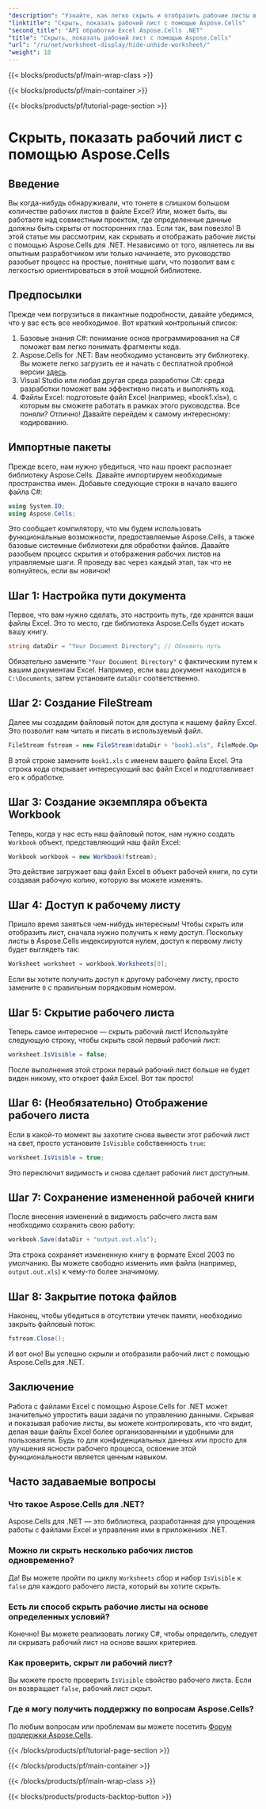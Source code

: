 ```yaml
---
"description": "Узнайте, как легко скрыть и отобразить рабочие листы в Excel с помощью Aspose.Cells для .NET. Пошаговое руководство, полное советов и идей."
"linktitle": "Скрыть, показать рабочий лист с помощью Aspose.Cells"
"second_title": "API обработки Excel Aspose.Cells .NET"
"title": "Скрыть, показать рабочий лист с помощью Aspose.Cells"
"url": "/ru/net/worksheet-display/hide-unhide-worksheet/"
"weight": 18
---
```


{{< blocks/products/pf/main-wrap-class >}}

{{< blocks/products/pf/main-container >}}

{{< blocks/products/pf/tutorial-page-section >}}

# Скрыть, показать рабочий лист с помощью Aspose.Cells

## Введение
Вы когда-нибудь обнаруживали, что тонете в слишком большом количестве рабочих листов в файле Excel? Или, может быть, вы работаете над совместным проектом, где определенные данные должны быть скрыты от посторонних глаз. Если так, вам повезло! В этой статье мы рассмотрим, как скрывать и отображать рабочие листы с помощью Aspose.Cells для .NET. Независимо от того, являетесь ли вы опытным разработчиком или только начинаете, это руководство разобьет процесс на простые, понятные шаги, что позволит вам с легкостью ориентироваться в этой мощной библиотеке.
## Предпосылки
Прежде чем погрузиться в пикантные подробности, давайте убедимся, что у вас есть все необходимое. Вот краткий контрольный список:
1. Базовые знания C#: понимание основ программирования на C# поможет вам легко понимать фрагменты кода.
2. Aspose.Cells for .NET: Вам необходимо установить эту библиотеку. Вы можете легко загрузить ее и начать с бесплатной пробной версии [здесь](https://releases.aspose.com/).
3. Visual Studio или любая другая среда разработки C#: среда разработки поможет вам эффективно писать и выполнять код.
4. Файлы Excel: подготовьте файл Excel (например, «book1.xls»), с которым вы сможете работать в рамках этого руководства.
Все поняли? Отлично! Давайте перейдем к самому интересному: кодированию.
## Импортные пакеты
Прежде всего, нам нужно убедиться, что наш проект распознает библиотеку Aspose.Cells. Давайте импортируем необходимые пространства имен. Добавьте следующие строки в начало вашего файла C#:
```csharp
using System.IO;
using Aspose.Cells;
```
Это сообщает компилятору, что мы будем использовать функциональные возможности, предоставляемые Aspose.Cells, а также базовые системные библиотеки для обработки файлов.
Давайте разобьем процесс скрытия и отображения рабочих листов на управляемые шаги. Я проведу вас через каждый этап, так что не волнуйтесь, если вы новичок!
## Шаг 1: Настройка пути документа
Первое, что вам нужно сделать, это настроить путь, где хранятся ваши файлы Excel. Это то место, где библиотека Aspose.Cells будет искать вашу книгу.
```csharp
string dataDir = "Your Document Directory"; // Обновить путь
```
Обязательно замените `"Your Document Directory"` с фактическим путем к вашим документам Excel. Например, если ваш документ находится в `C:\Documents`, затем установите `dataDir` соответственно.
## Шаг 2: Создание FileStream
Далее мы создадим файловый поток для доступа к нашему файлу Excel. Это позволит нам читать и писать в используемый файл.
```csharp
FileStream fstream = new FileStream(dataDir + "book1.xls", FileMode.Open);
```
В этой строке замените `book1.xls` с именем вашего файла Excel. Эта строка кода открывает интересующий вас файл Excel и подготавливает его к обработке.
## Шаг 3: Создание экземпляра объекта Workbook
Теперь, когда у нас есть наш файловый поток, нам нужно создать `Workbook` объект, представляющий наш файл Excel:
```csharp
Workbook workbook = new Workbook(fstream);
```
Это действие загружает ваш файл Excel в объект рабочей книги, по сути создавая рабочую копию, которую вы можете изменять.
## Шаг 4: Доступ к рабочему листу
Пришло время заняться чем-нибудь интересным! Чтобы скрыть или отобразить лист, сначала нужно получить к нему доступ. Поскольку листы в Aspose.Cells индексируются нулем, доступ к первому листу будет выглядеть так:
```csharp
Worksheet worksheet = workbook.Worksheets[0];
```
Если вы хотите получить доступ к другому рабочему листу, просто замените `0` с правильным порядковым номером.
## Шаг 5: Скрытие рабочего листа
Теперь самое интересное — скрыть рабочий лист! Используйте следующую строку, чтобы скрыть свой первый рабочий лист:
```csharp
worksheet.IsVisible = false;
```
После выполнения этой строки первый рабочий лист больше не будет виден никому, кто откроет файл Excel. Вот так просто!
## Шаг 6: (Необязательно) Отображение рабочего листа
Если в какой-то момент вы захотите снова вывести этот рабочий лист на свет, просто установите `IsVisible` собственность `true`:
```csharp
worksheet.IsVisible = true;
```
Это переключит видимость и снова сделает рабочий лист доступным.
## Шаг 7: Сохранение измененной рабочей книги
После внесения изменений в видимость рабочего листа вам необходимо сохранить свою работу:
```csharp
workbook.Save(dataDir + "output.out.xls");
```
Эта строка сохраняет измененную книгу в формате Excel 2003 по умолчанию. Вы можете свободно изменить имя файла (например, `output.out.xls`) к чему-то более значимому.
## Шаг 8: Закрытие потока файлов
Наконец, чтобы убедиться в отсутствии утечек памяти, необходимо закрыть файловый поток:
```csharp
fstream.Close();
```
И вот оно! Вы успешно скрыли и отобразили рабочий лист с помощью Aspose.Cells для .NET.
## Заключение
Работа с файлами Excel с помощью Aspose.Cells for .NET может значительно упростить ваши задачи по управлению данными. Скрывая и показывая рабочие листы, вы можете контролировать, кто что видит, делая ваши файлы Excel более организованными и удобными для пользователя. Будь то для конфиденциальных данных или просто для улучшения ясности рабочего процесса, освоение этой функциональности является ценным навыком.
## Часто задаваемые вопросы
### Что такое Aspose.Cells для .NET?
Aspose.Cells для .NET — это библиотека, разработанная для упрощения работы с файлами Excel и управления ими в приложениях .NET.
### Можно ли скрыть несколько рабочих листов одновременно?
Да! Вы можете пройти по циклу `Worksheets` сбор и набор `IsVisible` к `false` для каждого рабочего листа, который вы хотите скрыть.
### Есть ли способ скрыть рабочие листы на основе определенных условий?
Конечно! Вы можете реализовать логику C#, чтобы определить, следует ли скрывать рабочий лист на основе ваших критериев.
### Как проверить, скрыт ли рабочий лист?
Вы можете просто проверить `IsVisible` свойство рабочего листа. Если он возвращает `false`, рабочий лист скрыт.
### Где я могу получить поддержку по вопросам Aspose.Cells?
По любым вопросам или проблемам вы можете посетить [Форум поддержки Aspose.Cells](https://forum.aspose.com/c/cells/9).

{{< /blocks/products/pf/tutorial-page-section >}}

{{< /blocks/products/pf/main-container >}}

{{< /blocks/products/pf/main-wrap-class >}}

{{< blocks/products/products-backtop-button >}}